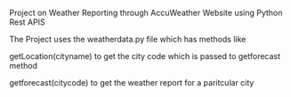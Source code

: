 Project on Weather Reporting through AccuWeather Website using Python Rest APIS

The Project uses the weatherdata.py file which has methods like 

getLocation(cityname) to get the city code which is passed to getforecast method

getforecast(citycode)  to get the weather report for a paritcular city
